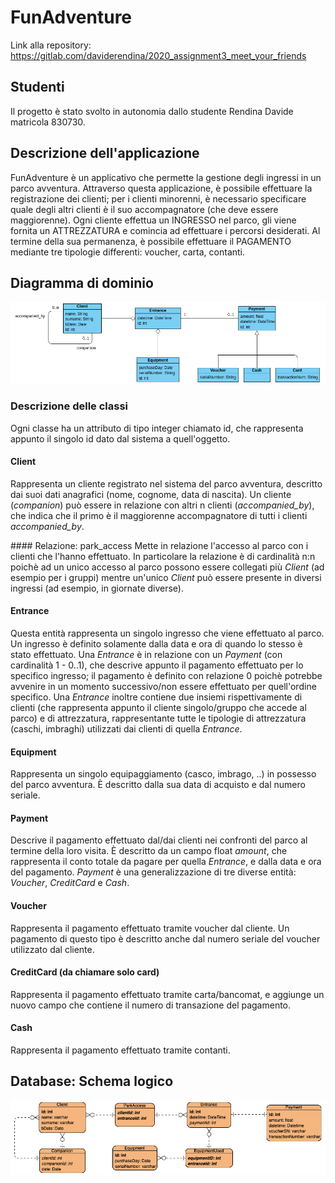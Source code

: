 # FunAdventure

Link alla repository: https://gitlab.com/daviderendina/2020_assignment3_meet_your_friends

## Studenti
Il progetto è stato svolto in autonomia dallo studente Rendina Davide matricola 830730.

## Descrizione dell'applicazione
FunAdventure è un applicativo che permette la gestione degli ingressi in un parco avventura. Attraverso questa applicazione, è possibile effettuare la registrazione dei clienti; per i clienti minorenni, è necessario specificare quale degli altri clienti è il suo accompagnatore (che deve essere maggiorenne). Ogni cliente effettua un INGRESSO nel parco, gli viene fornita un ATTREZZATURA e comincia ad effettuare i percorsi desiderati. Al termine della sua permanenza, è possibile effettuare il PAGAMENTO mediante tre tipologie differenti: voucher, carta, contanti.

## Diagramma di dominio

![](img/dominio.png)

### Descrizione delle classi

Ogni classe ha un attributo di tipo integer chiamato id, che rappresenta appunto il singolo id dato dal sistema a quell'oggetto.

#### Client
Rappresenta un cliente registrato nel sistema del parco avventura, descritto dai suoi dati anagrafici (nome, cognome, data di nascita). Un cliente (*companion*) può essere in relazione con altri n clienti (*accompanied_by*), che indica che il primo è il maggiorenne accompagnatore di tutti i clienti *accompanied_by*.

#### Relazione: park_access
Mette in relazione l'accesso al parco con i clienti che l'hanno effettuato. In particolare la relazione è di cardinalità n:n poichè ad un unico accesso al parco possono essere collegati più *Client* (ad esempio per i gruppi) mentre un'unico *Client* può essere presente in diversi ingressi (ad esempio, in giornate diverse).

#### Entrance
Questa entità rappresenta un singolo ingresso che viene effettuato al parco. Un ingresso è definito solamente dalla data e ora di quando lo stesso è stato effettuato. Una *Entrance* è in relazione con un *Payment* (con cardinalità 1 - 0..1), che descrive appunto il pagamento effettuato per lo specifico ingresso; il pagamento è definito con relazione 0 poichè potrebbe avvenire in un momento successivo/non essere effettuato per quell'ordine specifico. Una *Entrance* inoltre contiene due insiemi rispettivamente di clienti (che rappresenta appunto il cliente singolo/gruppo che accede al parco) e di attrezzatura, rappresentante tutte le tipologie di attrezzatura (caschi, imbraghi) utilizzati dai clienti di quella *Entrance*.

#### Equipment
Rappresenta un singolo equipaggiamento (casco, imbrago, ..) in possesso del parco avventura. È descritto dalla sua data di acquisto e
dal numero seriale.

#### Payment
Descrive il pagamento effettuato dal/dai clienti nei confronti del parco al termine della loro visita. È descritto da un campo float *amount*, che rappresenta il conto totale da pagare per quella *Entrance*, e dalla data e ora del pagamento. *Payment* è una generalizzazione di tre diverse entità: *Voucher*, *CreditCard* e *Cash*.

#### Voucher
Rappresenta il pagamento effettuato tramite voucher dal cliente. Un pagamento di questo tipo è descritto anche dal numero seriale del voucher utilizzato dal cliente.

#### CreditCard (da chiamare solo card)
Rappresenta il pagamento effettuato tramite carta/bancomat, e aggiunge un nuovo campo che contiene il numero di transazione del pagamento.

#### Cash
Rappresenta il pagamento effettuato tramite contanti.


## Database: Schema logico
![](img/modelloLogico.png)
